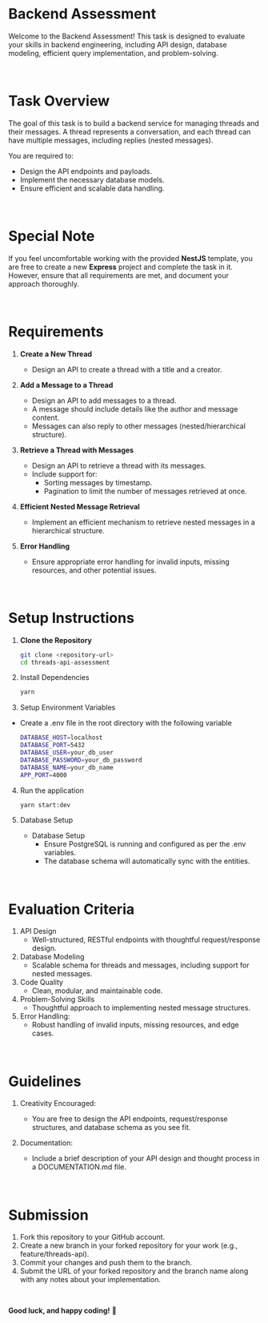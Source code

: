 # Backend Assessment

Welcome to the Backend Assessment! This task is designed to evaluate your skills in backend engineering, including API design, database modeling, efficient query implementation, and problem-solving.

<br />

# **Task Overview**

The goal of this task is to build a backend service for managing threads and their messages. A thread represents a conversation, and each thread can have multiple messages, including replies (nested messages).

You are required to:

- Design the API endpoints and payloads.
- Implement the necessary database models.
- Ensure efficient and scalable data handling.

<br />

# **Special Note**

If you feel uncomfortable working with the provided **NestJS** template, you are free to create a new **Express** project and complete the task in it. However, ensure that all requirements are met, and document your approach thoroughly.

<br />

# **Requirements**

1. **Create a New Thread**

   - Design an API to create a thread with a title and a creator.

2. **Add a Message to a Thread**

   - Design an API to add messages to a thread.
   - A message should include details like the author and message content.
   - Messages can also reply to other messages (nested/hierarchical structure).

3. **Retrieve a Thread with Messages**

   - Design an API to retrieve a thread with its messages.
   - Include support for:
     - Sorting messages by timestamp.
     - Pagination to limit the number of messages retrieved at once.

4. **Efficient Nested Message Retrieval**

   - Implement an efficient mechanism to retrieve nested messages in a hierarchical structure.

5. **Error Handling**
   - Ensure appropriate error handling for invalid inputs, missing resources, and other potential issues.

<br />

# **Setup Instructions**

1. **Clone the Repository**
   ```bash
   git clone <repository-url>
   cd threads-api-assessment
   ```
2. Install Dependencies
   ```bash
   yarn
   ```
3. Setup Environment Variables

- Create a .env file in the root directory with the following variable
  ```bash
  DATABASE_HOST=localhost
  DATABASE_PORT=5432
  DATABASE_USER=your_db_user
  DATABASE_PASSWORD=your_db_password
  DATABASE_NAME=your_db_name
  APP_PORT=4000
  ```

4. Run the application

   ```bash
   yarn start:dev
   ```

5. Database Setup
   - Database Setup
     - Ensure PostgreSQL is running and configured as per the .env variables.
     - The database schema will automatically sync with the entities.

<br />

# **Evaluation Criteria**

1. API Design
   - Well-structured, RESTful endpoints with thoughtful request/response design.
2. Database Modeling
   - Scalable schema for threads and messages, including support for nested messages.
3. Code Quality
   - Clean, modular, and maintainable code.
4. Problem-Solving Skills
   - Thoughtful approach to implementing nested message structures.
5. Error Handling:
   - Robust handling of invalid inputs, missing resources, and edge cases.

<br />

# Guidelines

1. Creativity Encouraged:

   - You are free to design the API endpoints, request/response structures, and database schema as you see fit.

2. Documentation:

   - Include a brief description of your API design and thought process in a DOCUMENTATION.md file.

<br />

# Submission

1. Fork this repository to your GitHub account.
2. Create a new branch in your forked repository for your work (e.g., feature/threads-api).
3. Commit your changes and push them to the branch.
4. Submit the URL of your forked repository and the branch name along with any notes about your implementation.

<br />

**Good luck, and happy coding!** 🚀

